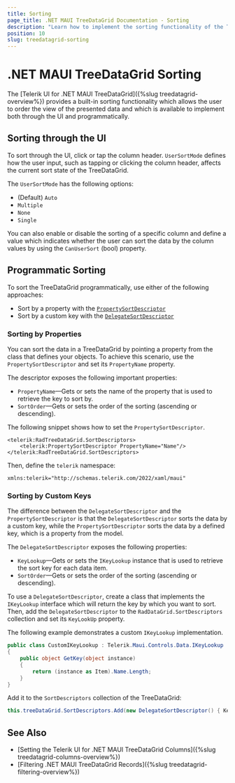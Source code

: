 ```yaml
---
title: Sorting
page_title: .NET MAUI TreeDataGrid Documentation - Sorting
description: "Learn how to implement the sorting functionality of the Telerik UI for .NET MAUI TreeDataGrid through the UI or by using programmatic sorting over a custom or a defined key which is a property from the model."
position: 10
slug: treedatagrid-sorting
---
```


# .NET MAUI TreeDataGrid Sorting

The [Telerik UI for .NET MAUI TreeDataGrid]({%slug treedatagrid-overview%}) provides a built-in sorting functionality which allows the user to order the view of the presented data and which is available to implement both through the UI and programmatically.

## Sorting through the UI

To sort through the UI, click or tap the column header. `UserSortMode` defines how the user input, such as tapping or clicking the column header, affects the current sort state of the TreeDataGrid.

The `UserSortMode` has the following options: 

* (Default) `Auto`
* `Multiple`
* `None`
* `Single`

You can also enable or disable the sorting of a specific column and define a value which indicates whether the user can sort the data by the column values by using the `CanUserSort` (bool) property.

## Programmatic Sorting

To sort the TreeDataGrid programmatically, use either of the following approaches:

* Sort by a property with the [`PropertySortDescriptor`](#property-sort-descriptor)
* Sort by a custom key with the [`DelegateSortDescriptor`](#delegate-sort-descriptor)

### Sorting by Properties

You can sort the data in a TreeDataGrid by pointing a property from the class that defines your objects. To achieve this scenario, use the `PropertySortDescriptor` and set its `PropertyName` property.

The descriptor exposes the following important properties:

* `PropertyName`&mdash;Gets or sets the name of the property that is used to retrieve the key to sort by.
* `SortOrder`&mdash;Gets or sets the order of the sorting (ascending or descending).

The following snippet shows how to set the `PropertySortDescriptor`.

```XAML
<telerik:RadTreeDataGrid.SortDescriptors>
	<telerik:PropertySortDescriptor PropertyName="Name"/>
</telerik:RadTreeDataGrid.SortDescriptors>
```

Then, define the `telerik` namespace:

```XAML
xmlns:telerik="http://schemas.telerik.com/2022/xaml/maui"
```

### Sorting by Custom Keys

The difference between the `DelegateSortDescriptor` and the `PropertySortDescriptor` is that the `DelegateSortDescriptor` sorts the data by a custom key, while the `PropertySortDescriptor` sorts the data by a defined key, which is a property from the model.

The `DelegateSortDescriptor` exposes the following properties:

* `KeyLookup`&mdash;Gets or sets the `IKeyLookup` instance that is used to retrieve the sort key for each data item.
* `SortOrder`&mdash;Gets or sets the order of the sorting (ascending or descending).

To use a `DelegateSortDescriptor`, create a class that implements the `IKeyLookup` interface which will return the key by which you want to sort. Then, add the `DelegateSortDescriptor` to the `RadDataGrid.SortDescriptors` collection and set its `KeyLookUp` property.

The following example demonstrates a custom `IKeyLookup` implementation.

```C#
public class CustomIKeyLookup : Telerik.Maui.Controls.Data.IKeyLookup
{
	public object GetKey(object instance)
	{
		return (instance as Item).Name.Length;
	}
}
```

Add it to the `SortDescriptors` collection of the TreeDataGrid:

```C#
this.treeDataGrid.SortDescriptors.Add(new DelegateSortDescriptor() { KeyLookup = new CustomIKeyLookup()});
```

## See Also

- [Setting the Telerik UI for .NET MAUI TreeDataGrid Columns]({%slug treedatagrid-columns-overview%})
- [Filtering .NET MAUI TreeDataGrid Records]({%slug treedatagrid-filtering-overview%})
